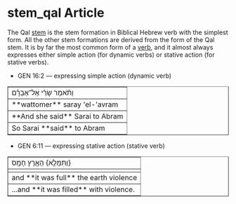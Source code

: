 # stem_qal Article
The Qal [stem](https://git.door43.org/Door43/en-uhg/src/master/content/stem/02.md) is the stem formation in Biblical Hebrew verb with the simplest form.  All the other stem formations are derived from the form of the Qal stem. It is by far the most common form of a [verb](https://git.door43.org/Door43/en-uhg/src/master/content/verb/02.md), and it almost always expresses either simple action (for dynamic verbs) or stative action (for stative verbs).

* GEN 16:2 –– expressing simple action (dynamic verb)
<table border="1" class="docutils">
<colgroup>
<col width="100%" />
</colgroup>
<tbody valign="top">
<tr class="row-odd"><td>וַתֹּ֨אמֶר שָׂרַ֜י אֶל־אַבְרָ֗ם</td>
</tr>
<tr class="row-even"><td>**wattomer** saray 'el-'avram</td>
</tr>
<tr class="row-odd"><td>**And she said** Sarai to Abram</td>
</tr>
<tr class="row-even"><td>So Sarai **said** to Abram</td>
</tr>
</tbody>
</table>

* GEN 6:11 –– expressing stative action (stative verb)
<table border="1" class="docutils">
<colgroup>
<col width="100%" />
</colgroup>
<tbody valign="top">
<tr class="row-odd"><td>וַתִּמָּלֵ֥א} הָאָ֖רֶץ חָמָֽס}</td>
</tr>
<tr class="row-even"><td></td>
</tr>
<tr class="row-odd"><td>and **it was full** the earth violence</td>
</tr>
<tr class="row-even"><td>...and **it was filled** with violence.</td>
</tr>
</tbody>
</table>

